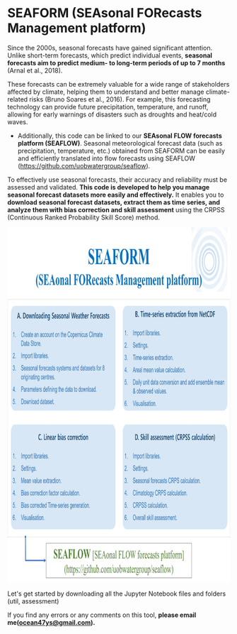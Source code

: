 # SEAFORM (SEAsonal FORecasts Management platform)

Since the 2000s, seasonal forecasts have gained significant attention. Unlike short-term forecasts, which predict individual events, <b>seasonal forecasts aim to predict medium- to long-term periods of up to 7 months </b> (Arnal et al., 2018).

These forecasts can be extremely valuable for a wide range of stakeholders affected by climate, helping them to understand and better manage climate-related risks (Bruno Soares et al., 2016). For example, this forecasting technology can provide future precipitation, temperature, and runoff, allowing for early warnings of disasters such as droughts and heat/cold waves.

 * Additionally, this code can be linked to our <b>SEAsonal FLOW forecasts platform (SEAFLOW)</b>. Seasonal meteorological forecast data (such as precipitation, temperature, etc.) obtained from SEAFORM can be easily and efficiently translated into flow forecasts using SEAFLOW (https://github.com/uobwatergroup/seaflow).

To effectively use seasonal forecasts, their accuracy and reliability must be assessed and validated. <b>This code is developed to help you manage seasonal forecast datasets more easily and effectively.</b> It enables you to <b>download seasonal forecast datasets, extract them as time series, and analyze them with bias correction and skill assessment</b> using the CRPSS (Continuous Ranked Probability Skill Score) method.

<img src="util/images/SEAFORM_Modules.jpg" width="1050" height="800">


Let's get started by downloading all the Jupyter Notebook files and folders (util, assessment)

If you find any errors or any comments on this tool, <b>please email me(ocean47ys@gmail.com).</b>
